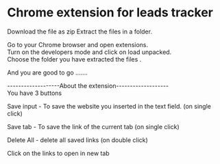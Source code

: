 # Chrome extension for leads tracker

Download the file as zip 
Extract the files in a folder.

Go to your Chrome browser and open extensions. <br>
Turn on the developers mode and click on load unpacked. <br>
Choose the folder you have extracted the files .<br>

And you are good to go .......

-------------------About the extension------------------- <br>
You have 3 buttons 

Save input  - To save the website you inserted in the text field. (on single click)
 
Save tab    - To save the link of the current tab                 (on single click)
 
Delete All  - delete all saved links                              (on double click)


Click on the links to open in new tab

